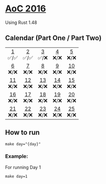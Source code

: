 # [AoC 2016](https://adventofcode.com/2016)

Using Rust 1.48

## Calendar (Part One / Part Two)

 |  |  |  |  |  |  
:-: | :-: | :-: | :-: | :-: |
[1](src/day01)<br>✅/✅ | [2](src/day02)<br>✅/✅ | [3](src/day03)<br>✅/❌  | [4](src/day04)<br>❌/❌  | [5](src/day05)<br>❌/❌
[6](src/day06)<br>❌/❌ | [7](src/day07)<br>❌/❌ | [8](src/day08)<br>❌/❌  | [9](src/day09)<br>❌/❌ | [10](src/day10)<br>❌/❌  
[11](src/day11)<br>❌/❌ | [12](src/day12)<br>❌/❌ | [13](src/day13)<br>❌/❌  | [14](src/day14)<br>❌/❌  | [15](src/day15)<br>❌/❌
[16](src/day16)<br>❌/❌ | [17](src/day17)<br>❌/❌ | [18](src/day18)<br>❌/❌  | [19](src/day19)<br>❌/❌  | [20](src/day20)<br>❌/❌
[21](src/day21)<br>❌/❌ | [22](src/day22)<br>❌/❌ | [23](src/day23)<br>❌/❌  | [24](src/day24)<br>❌/❌  | [25](src/day25)<br>❌/❌  

## How to run
```
make day="{day}"
```
### Example:

For running Day 1
```
make day=1
```
